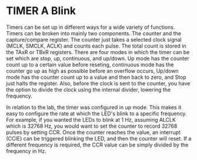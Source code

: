 # TIMER A Blink

Timers can be set up in different ways for a wide variety of functions. Timers can be broken into mainly two components. The counter and the capture/compare register. The counter just takes a selected clock signal (MCLK, SMCLK, ACLK) and counts each pulse. The total count is stored in the TAxR or TBxR registers. There are four modes in which the timer can be set which are stop, up, continuous, and up/down. Up mode has the counter count up to a certain value before reseting, continuous mode has the counter go up as high as possible before an overflow occurs, Up/down mode has the counter count up to a value and then back to zero, and Stop just halts the register. Also, before the clock is sent to the counter, you have the option to divide the clock using the internal divider, lowering the frequency. 

In relation to the lab, the timer was configured in up mode. This makes it easy to configure the rate at which the LED's blink to a specific frequency. For example, if you wanted the LEDs to blink at 1 Hz, assuming ALCLK which is 32768 Hz, you would want to set the counter to record 32768 pulses by setting CCR. Once the counter reaches the value, an interrupt (CCIE) can be triggered blinking the LED, and then the counter will reset. If a different frequency is required, the CCR value can be simply divided by the frequency in Hz. 
